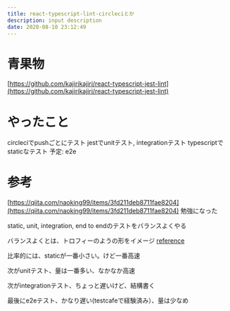 ```yaml
---
title: react-typescript-lint-circleciとか
description: input description
date: 2020-08-10 23:12:49
---
```

# 青果物
[https://github.com/kajirikajiri/react-typescript-jest-lint](https://github.com/kajirikajiri/react-typescript-jest-lint)

# やったこと
circleciでpushごとにテスト
jestでunitテスト, integrationテスト
typescriptでstaticなテスト
予定: e2e

# 参考
[https://qiita.com/naoking99/items/3fd211deb8711fae8204](https://qiita.com/naoking99/items/3fd211deb8711fae8204)
勉強になった

static, unit, integration, end to endのテストをバランスよくやる

バランスよくとは、トロフィーのようの形をイメージ [reference](https://testingjavascript.com/)

比率的には、staticが一番小さい。けど一番高速

次がunitテスト、量は一番多い、なかなか高速

次がintegrationテスト、ちょっと遅いけど、結構書く

最後にe2eテスト、かなり遅い(testcafeで経験済み）、量は少なめ
